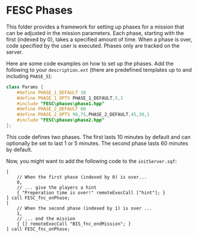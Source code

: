 # FESC Phases

This folder provides a framework for setting up phases for a mission that can be adjusted in the mission parameters.
Each phase, starting with the first (indexed by 0), takes a specified amount of time.
When a phase is over, code specified by the user is executed.
Phases only are tracked on the server.

Here are some code examples on how to set up the phases.
Add the following to your `description.ext` (there are predefined templates up to and including `PHASE_5`):

```cpp
class Params {
    #define PHASE_1_DEFAULT 10
    #define PHASE_1_OPTS PHASE_1_DEFAULT,5,1
    #include "FESC\phases\phase1.hpp"
    #define PHASE_2_DEFAULT 60
    #define PHASE_2_OPTS 90,75,PHASE_2_DEFAULT,45,30,1
    #include "FESC\phases\phase2.hpp"
};
```

This code defines two phases.
The first lasts 10 minutes by default and can optionally be set to last 1 or 5 minutes.
The second phase lasts 60 minutes by default.

Now, you might want to add the following code to the `initServer.sqf`:

```sqf
[
    // When the first phase (indexed by 0) is over...
    0,
    // ... give the players a hint
    { "Preperation time is over!" remoteExecCall ["hint"]; }
] call FESC_fnc_onPhase;
[
    // When the second phase (indexed by 1) is over ...
    1,
    // ... end the mission
    { [] remoteExecCall "BIS_fnc_endMission"; }
] call FESC_fnc_onPhase;
```
